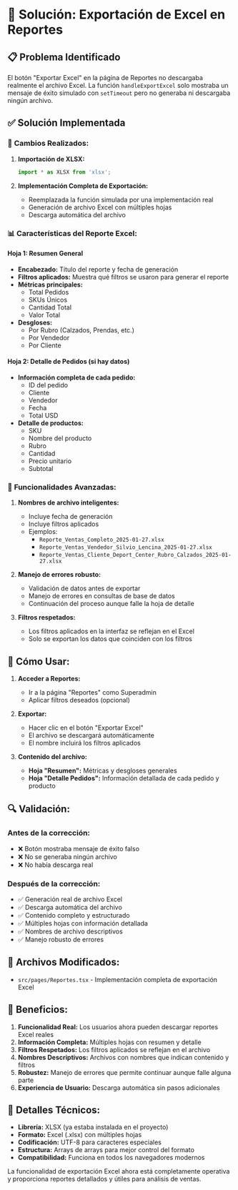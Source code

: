 # 🔧 Solución: Exportación de Excel en Reportes

## 📋 **Problema Identificado**

El botón "Exportar Excel" en la página de Reportes no descargaba realmente el archivo Excel. La función `handleExportExcel` solo mostraba un mensaje de éxito simulado con `setTimeout` pero no generaba ni descargaba ningún archivo.

## ✅ **Solución Implementada**

### 🔧 **Cambios Realizados:**

1. **Importación de XLSX:**
   ```typescript
   import * as XLSX from 'xlsx';
   ```

2. **Implementación Completa de Exportación:**
   - Reemplazada la función simulada por una implementación real
   - Generación de archivo Excel con múltiples hojas
   - Descarga automática del archivo

### 📊 **Características del Reporte Excel:**

#### **Hoja 1: Resumen General**
- **Encabezado:** Título del reporte y fecha de generación
- **Filtros aplicados:** Muestra qué filtros se usaron para generar el reporte
- **Métricas principales:**
  - Total Pedidos
  - SKUs Únicos
  - Cantidad Total
  - Valor Total
- **Desgloses:**
  - Por Rubro (Calzados, Prendas, etc.)
  - Por Vendedor
  - Por Cliente

#### **Hoja 2: Detalle de Pedidos** (si hay datos)
- **Información completa de cada pedido:**
  - ID del pedido
  - Cliente
  - Vendedor
  - Fecha
  - Total USD
- **Detalle de productos:**
  - SKU
  - Nombre del producto
  - Rubro
  - Cantidad
  - Precio unitario
  - Subtotal

### 🎯 **Funcionalidades Avanzadas:**

1. **Nombres de archivo inteligentes:**
   - Incluye fecha de generación
   - Incluye filtros aplicados
   - Ejemplos:
     - `Reporte_Ventas_Completo_2025-01-27.xlsx`
     - `Reporte_Ventas_Vendedor_Silvio_Lencina_2025-01-27.xlsx`
     - `Reporte_Ventas_Cliente_Deport_Center_Rubro_Calzados_2025-01-27.xlsx`

2. **Manejo de errores robusto:**
   - Validación de datos antes de exportar
   - Manejo de errores en consultas de base de datos
   - Continuación del proceso aunque falle la hoja de detalle

3. **Filtros respetados:**
   - Los filtros aplicados en la interfaz se reflejan en el Excel
   - Solo se exportan los datos que coinciden con los filtros

## 🚀 **Cómo Usar:**

1. **Acceder a Reportes:**
   - Ir a la página "Reportes" como Superadmin
   - Aplicar filtros deseados (opcional)

2. **Exportar:**
   - Hacer clic en el botón "Exportar Excel"
   - El archivo se descargará automáticamente
   - El nombre incluirá los filtros aplicados

3. **Contenido del archivo:**
   - **Hoja "Resumen":** Métricas y desgloses generales
   - **Hoja "Detalle Pedidos":** Información detallada de cada pedido y producto

## 🔍 **Validación:**

### **Antes de la corrección:**
- ❌ Botón mostraba mensaje de éxito falso
- ❌ No se generaba ningún archivo
- ❌ No había descarga real

### **Después de la corrección:**
- ✅ Generación real de archivo Excel
- ✅ Descarga automática del archivo
- ✅ Contenido completo y estructurado
- ✅ Múltiples hojas con información detallada
- ✅ Nombres de archivo descriptivos
- ✅ Manejo robusto de errores

## 📁 **Archivos Modificados:**

- `src/pages/Reportes.tsx` - Implementación completa de exportación Excel

## 🎯 **Beneficios:**

1. **Funcionalidad Real:** Los usuarios ahora pueden descargar reportes Excel reales
2. **Información Completa:** Múltiples hojas con resumen y detalle
3. **Filtros Respetados:** Los filtros aplicados se reflejan en el archivo
4. **Nombres Descriptivos:** Archivos con nombres que indican contenido y filtros
5. **Robustez:** Manejo de errores que permite continuar aunque falle alguna parte
6. **Experiencia de Usuario:** Descarga automática sin pasos adicionales

## 🔧 **Detalles Técnicos:**

- **Librería:** XLSX (ya estaba instalada en el proyecto)
- **Formato:** Excel (.xlsx) con múltiples hojas
- **Codificación:** UTF-8 para caracteres especiales
- **Estructura:** Arrays de arrays para mejor control del formato
- **Compatibilidad:** Funciona en todos los navegadores modernos

La funcionalidad de exportación Excel ahora está completamente operativa y proporciona reportes detallados y útiles para análisis de ventas.


